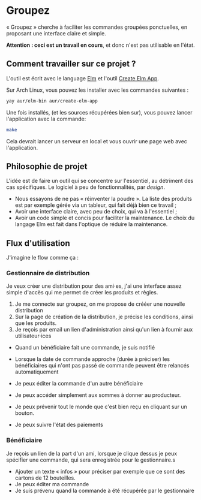 # Groupez

« Groupez » cherche à faciliter les commandes groupées ponctuelles, en proposant
une interface claire et simple.

**Attention : ceci est un travail en cours**, et donc n'est pas utilisable en l'état.

## Comment travailler sur ce projet ?

L'outil est écrit avec le language [Elm](https://elm-lang.org) et l'outil
[Create Elm App](https://github.com/halfzebra/create-elm-app).

Sur Arch Linux, vous pouvez les installer avec les commandes suivantes :

```bash
yay aur/elm-bin aur/create-elm-app
```

Une fois installés, (et les sources récupérées bien sur), vous pouvez lancer
l'application avec la commande:

```bash
make
```

Cela devrait lancer un serveur en local et vous ouvrir une page web avec
l'application.

## Philosophie de projet

L'idée est de faire un outil qui se concentre sur l'essentiel, au détriment des
cas spécifiques. Le logiciel à peu de fonctionnalités, par *design*.

- Nous essayons de ne pas « réinventer la poudre ». La liste des produits est
  par exemple gérée via un tableur, qui fait déjà bien ce travail ;
- Avoir une interface claire, avec peu de choix, qui va à l'essentiel ;
- Avoir un code simple et concis pour faciliter la maintenance. Le choix du
langage Elm est fait dans l'optique de réduire la maintenance.

## Flux d'utilisation

J'imagine le flow comme ça :

### Gestionnaire de distribution

Je veux créer une distribution pour des ami⋅es, j'ai une interface assez simple d'accès qui me permet de créer les produits et règles.

1. Je me connecte sur groupez, on me propose de crééer une nouvelle distribution
2. Sur la page de création de la distribution, je précise les conditions, ainsi que les produits.
3. Je reçois par email un lien d'administration ainsi qu'un lien à fournir aux utilisateur⋅ices

- Quand un bénéficiaire fait une commande, je suis notifié
- Lorsque la date de commande approche (durée à préciser) les bénéficiaires qui n'ont pas passé de commande peuvent être relancés automatiquement

- Je peux éditer la commande d'un autre bénéficiaire
- Je peux accéder simplement aux sommes à donner au producteur.
- Je peux prévenir tout le monde que c'est bien reçu en cliquant sur un bouton.
- Je peux suivre l'état des paiements

### Bénéficiaire

Je reçois un lien de la part d'un ami, lorsque je clique dessus je peux spécifier une commande, qui sera enregistrée pour le gestionnaire.s

- Ajouter un texte « infos » pour préciser par exemple que ce sont des cartons de 12 bouteilles.
- Je peux éditer ma commande
- Je suis prévenu quand la commande à été récupérée par le gestionnaire
